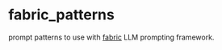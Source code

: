 # fabric_patterns
prompt patterns to use with [fabric](https://github.com/danielmiessler/fabric) LLM prompting framework. 
